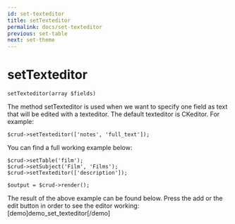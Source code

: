 ```yaml
---
id: set-texteditor
title: setTexteditor
permalink: docs/set-texteditor
previous: set-table
next: set-theme
---
```


# setTexteditor


<pre><code class="php">setTexteditor(array $fields)</code></pre>
The method setTexteditor is used when we want to specify one field as text that will be edited with a texteditor. The default texteditor is CKeditor. For example:

<pre><code class="php">$crud->setTexteditor(['notes', 'full_text']);</code></pre>

You can find a full working example below:
<pre><code class="php">$crud->setTable('film');
$crud->setSubject('Film', 'Films');
$crud->setTexteditor(['description']);

$output = $crud->render();</code></pre>

The result of the above example can be found below. Press the add or the edit button in order to see the editor working:
[demo]demo_set_texteditor[/demo]